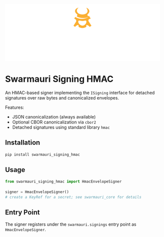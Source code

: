<!-- Dark OS/GitHub theme → show LIGHT PNG; Light → show DARK PNG -->
<picture>
  <source media="(prefers-color-scheme: dark)"  srcset="../../../assets/swarmauri_brand_frag_light.png">
  <source media="(prefers-color-scheme: light)" srcset="../../../assets/swarmauri_brand_frag_dark.png">
  <!-- Fallback below (see #2) -->
  <img alt="Project logo" src="../../../assets/swarmauri_brand_frag_dark.png" width="640">
</picture>


# Swarmauri Signing HMAC

An HMAC-based signer implementing the `ISigning` interface for detached
signatures over raw bytes and canonicalized envelopes.

Features:
- JSON canonicalization (always available)
- Optional CBOR canonicalization via `cbor2`
- Detached signatures using standard library `hmac`

## Installation

```bash
pip install swarmauri_signing_hmac
```

## Usage

```python
from swarmauri_signing_hmac import HmacEnvelopeSigner

signer = HmacEnvelopeSigner()
# create a KeyRef for a secret; see swarmauri_core for details
```

## Entry Point

The signer registers under the `swarmauri.signings` entry point as `HmacEnvelopeSigner`.
